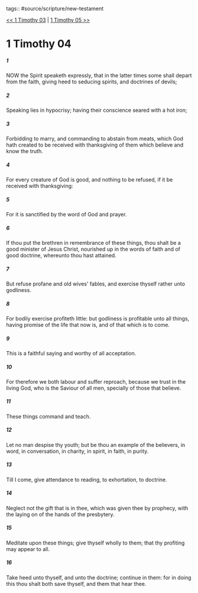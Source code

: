 tags:: #source/scripture/new-testament

[<< 1 Timothy 03](source/scripture/new-testament/15_1_Timothy/1_Timothy_03.md) | [1 Timothy 05 >>](source/scripture/new-testament/15_1_Timothy/1_Timothy_05.md)

# 1 Timothy 04

##### 1

NOW the Spirit speaketh expressly, that in the latter times some shall depart from the faith, giving heed to seducing spirits, and doctrines of devils;

##### 2

Speaking lies in hypocrisy; having their conscience seared with a hot iron;

##### 3

Forbidding to marry, and commanding to abstain from meats, which God hath created to be received with thanksgiving of them which believe and know the truth.

##### 4

For every creature of God is good, and nothing to be refused, if it be received with thanksgiving:

##### 5

For it is sanctified by the word of God and prayer.

##### 6

If thou put the brethren in remembrance of these things, thou shalt be a good minister of Jesus Christ, nourished up in the words of faith and of good doctrine, whereunto thou hast attained.

##### 7

But refuse profane and old wives' fables, and exercise thyself rather unto godliness.

##### 8

For bodily exercise profiteth little: but godliness is profitable unto all things, having promise of the life that now is, and of that which is to come.

##### 9

This is a faithful saying and worthy of all acceptation.

##### 10

For therefore we both labour and suffer reproach, because we trust in the living God, who is the Saviour of all men, specially of those that believe.

##### 11

These things command and teach.

##### 12

Let no man despise thy youth; but be thou an example of the believers, in word, in conversation, in charity, in spirit, in faith, in purity.

##### 13

Till I come, give attendance to reading, to exhortation, to doctrine.

##### 14

Neglect not the gift that is in thee, which was given thee by prophecy, with the laying on of the hands of the presbytery.

##### 15

Meditate upon these things; give thyself wholly to them; that thy profiting may appear to all.

##### 16

Take heed unto thyself, and unto the doctrine; continue in them: for in doing this thou shalt both save thyself, and them that hear thee.
